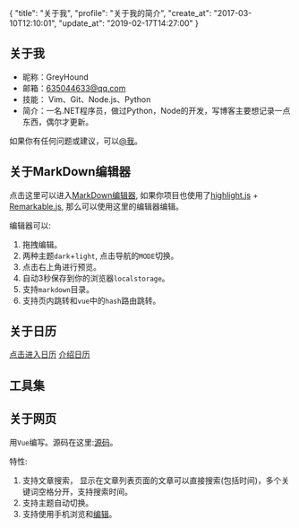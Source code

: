 {
  "title": "关于我",
  "profile": "关于我的简介",
  "create_at": "2017-03-10T12:10:01",
  "update_at": "2019-02-17T14:27:00"
}
## 关于我

- 昵称：GreyHound
- 邮箱：635044633@qq.com
- 技能： Vim、Git、Node.js、Python
- 简介：一名.NET程序员，做过Python，Node的开发，写博客主要想记录一点东西，偶尔才更新。

如果你有任何问题或建议，可以[@我](mailto:635044633@qq.com)。

## 关于MarkDown编辑器
点击这里可以进入[MarkDown编辑器](#/editor),
如果你项目也使用了[highlight.js](https://github.com/highlightjs/highlight.js.git) + [Remarkable.js](https://github.com/jonschlinkert/remarkable), 
那么可以使用这里的编辑器编辑。

编辑器可以: 
1. 拖拽编辑。
2. 两种主题`dark`+`light`, 点击导航的`MODE`切换。
3. 点击右上角进行预览。
4. 自动3秒保存到你的浏览器`localstorage`。
5. 支持`markdown`目录。
6. 支持页内跳转和`vue`中的`hash`路由跳转。

## 关于日历
[点击进入日历](#/calender)
[介绍日历](#/articles/detail?article_path=%2Fstatic%2Farticles%2Fdevelop%2Fnode%2Fcalender_lib.md)

## 工具集

## 关于网页
用`Vue`编写。源码在这里:[源码](https://github.com/yuanronghhh/ghpage_source)。

特性:
1. 支持文章搜索，
   显示在文章列表页面的文章可以直接搜索(包括时间)，多个关键词空格分开，支持搜索时间。
2. 支持主题自动切换。
3. 支持使用手机浏览和[编辑](#/editor)。

